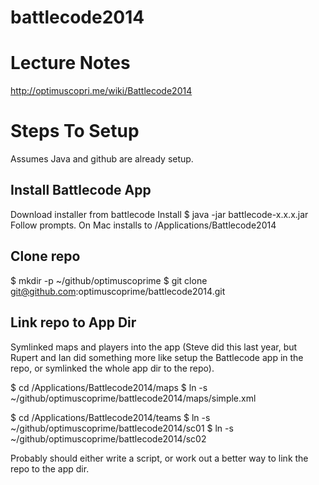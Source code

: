battlecode2014
==============

Lecture Notes
=============

http://optimuscopri.me/wiki/Battlecode2014


Steps To Setup
==============

Assumes Java and github are already setup.

## Install Battlecode App

Download installer from battlecode
Install
$ java -jar battlecode-x.x.x.jar
Follow prompts.
On Mac installs to /Applications/Battlecode2014

## Clone repo

$ mkdir -p ~/github/optimuscoprime
$ git clone git@github.com:optimuscoprime/battlecode2014.git

## Link repo to App Dir

Symlinked maps and players into the app
(Steve did this last year, but Rupert and Ian did something more like setup
the Battlecode app in the repo, or symlinked the whole app dir to the repo).

$ cd /Applications/Battlecode2014/maps
$ ln -s ~/github/optimuscoprime/battlecode2014/maps/simple.xml

$ cd /Applications/Battlecode2014/teams
$ ln -s ~/github/optimuscoprime/battlecode2014/sc01
$ ln -s ~/github/optimuscoprime/battlecode2014/sc02

Probably should either write a script, or work out a better way to link
the repo to the app dir.
